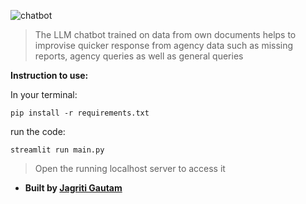
![chatbot](https://github.com/RescueRadar/LLM_Chatbot/assets/110292494/f97d89fa-4949-4687-b514-a2d13a2aa66a)

> The LLM chatbot trained on data from own documents helps to improvise quicker response from agency data such as missing reports, agency queries as well as general queries

**Instruction to use:**

In your terminal:

```
pip install -r requirements.txt
```

run the code:
```
streamlit run main.py
```

>Open the running localhost server to access it

- **Built by [Jagriti Gautam](https://github.com/JagritiGautam793)**

